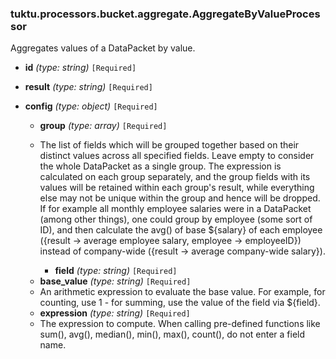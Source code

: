 ### tuktu.processors.bucket.aggregate.AggregateByValueProcessor
Aggregates values of a DataPacket by value.

  * **id** *(type: string)* `[Required]`

  * **result** *(type: string)* `[Required]`

  * **config** *(type: object)* `[Required]`

    * **group** *(type: array)* `[Required]`
    - The list of fields which will be grouped together based on their distinct values across all specified fields. Leave empty to consider the whole DataPacket as a single group. The expression is calculated on each group separately, and the group fields with its values will be retained within each group's result, while everything else may not be unique within the group and hence will be dropped. If for example all monthly employee salaries were in a DataPacket (among other things), one could group by employee (some sort of ID), and then calculate the avg() of base ${salary} of each employee ({result -> average employee salary, employee -> employeeID}) instead of company-wide ({result -> average company-wide salary}).

      * **field** *(type: string)* `[Required]`

    * **base_value** *(type: string)* `[Required]`
    - An arithmetic expression to evaluate the base value. For example, for counting, use 1 - for summing, use the value of the field via ${field}.

    * **expression** *(type: string)* `[Required]`
    - The expression to compute. When calling pre-defined functions like sum(), avg(), median(), min(), max(), count(), do not enter a field name.

